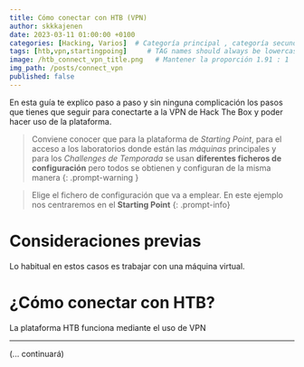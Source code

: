 ```yaml
---
title: Cómo conectar con HTB (VPN)
author: skkkajenen
date: 2023-03-11 01:00:00 +0100
categories: [Hacking, Varios]  # Categoría principal , categoría secundaria
tags: [htb,vpn,startingpoing]     # TAG names should always be lowercase
image: /htb_connect_vpn_title.png   # Mantener la proporción 1.91 : 1
img_path: /posts/connect_vpn
published: false
---
```


En esta guía te explico paso a paso y sin ninguna complicación los pasos que tienes que seguir para conectarte a la VPN de Hack The Box y poder hacer uso de la plataforma.

> Conviene conocer que para la plataforma de *Starting Point*, para el acceso a los laboratorios donde están las *máquinas* principales y para los *Challenges de Temporada* se usan **diferentes ficheros de configuración** pero todos se obtienen y configuran de la misma manera
{: .prompt-warning }

> Elige el fichero de configuración que va a emplear. En este ejemplo nos centraremos en el **Starting Point**
{: .prompt-info}

# Consideraciones previas

Lo habitual en estos casos es trabajar con una máquina virtual.

# ¿Cómo conectar con HTB?

La plataforma HTB funciona mediante el uso de VPN

***

(... continuará)